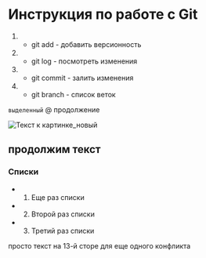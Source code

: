 # Инструкция по работе с Git
1. * git add - добавить версионность
2. * git log - посмотреть изменения
3. * git commit - залить изменения
4. * git branch - список веток


`выделенный`
@ продолжение

![Текст к картинке_новый](1666206241_12-mykaleidoscope-ru-p-kartinka-na-zastavku-oboi-12.jpg)

## продолжим текст



### Списки 
* 1. Еще раз списки
* 2. Второй раз списки
* 3. Третий раз списки





просто текст на 13-й сторе для еще одного конфликта